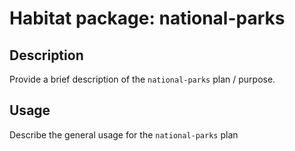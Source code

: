 # Habitat package: national-parks

## Description

Provide a brief description of the `national-parks` plan / purpose.

## Usage

Describe the general usage for the `national-parks` plan
